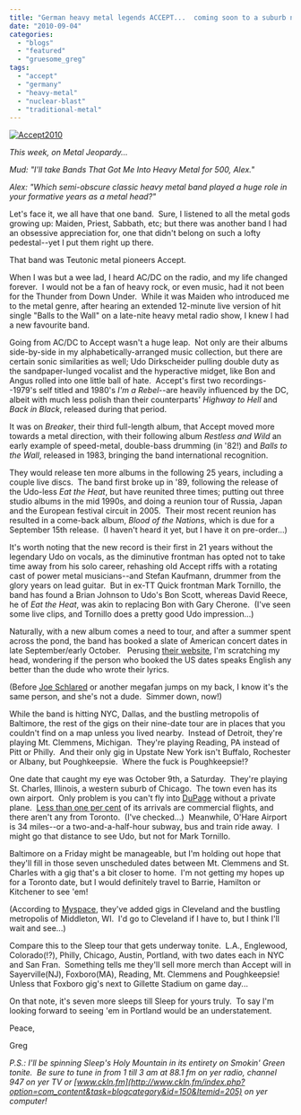 ```yaml
---
title: "German heavy metal legends ACCEPT...  coming soon to a suburb near you!"
date: "2010-09-04"
categories: 
  - "blogs"
  - "featured"
  - "gruesome_greg"
tags: 
  - "accept"
  - "germany"
  - "heavy-metal"
  - "nuclear-blast"
  - "traditional-metal"
---
```


[![](http://www.hellbound.ca/wp-content/uploads/2010/09/Accept2010.jpg "Accept2010")](http://www.hellbound.ca/wp-content/uploads/2010/09/Accept2010.jpg)

_This week, on Metal Jeopardy..._

_Mud: "I'll take Bands That Got Me Into Heavy Metal for 500, Alex."_

_Alex: "Which semi-obscure classic heavy metal band played a huge role in your formative years as a metal head?"_

Let's face it, we all have that one band.  Sure, I listened to all the metal gods growing up: Maiden, Priest, Sabbath, etc; but there was another band I had an obsessive appreciation for, one that didn't belong on such a lofty pedestal--yet I put them right up there.

That band was Teutonic metal pioneers Accept.

When I was but a wee lad, I heard AC/DC on the radio, and my life changed forever.  I would not be a fan of heavy rock, or even music, had it not been for the Thunder from Down Under.  While it was Maiden who introduced me to the metal genre, after hearing an extended 12-minute live version of hit single "Balls to the Wall" on a late-nite heavy metal radio show, I knew I had a new favourite band.

Going from AC/DC to Accept wasn't a huge leap.  Not only are their albums side-by-side in my alphabetically-arranged music collection, but there are certain sonic similarities as well; Udo Dirkscheider pulling double duty as the sandpaper-lunged vocalist and the hyperactive midget, like Bon and Angus rolled into one little ball of hate.  Accept's first two recordings--1979's self titled and 1980's _I'm a Rebel_\--are heavily influenced by the DC, albeit with much less polish than their counterparts' _Highway to Hell_ and _Back in Black_, released during that period.

It was on _Breaker_, their third full-length album, that Accept moved more towards a metal direction, with their following album _Restless and Wild_ an early example of speed-metal, double-bass drumming (in '82!) and _Balls to the Wall_, released in 1983, bringing the band international recognition.

They would release ten more albums in the following 25 years, including a couple live discs.  The band first broke up in '89, following the release of the Udo-less _Eat the Heat_, but have reunited three times; putting out three studio albums in the mid 1990s, and doing a reunion tour of Russia, Japan and the European festival circuit in 2005.  Their most recent reunion has resulted in a come-back album, _Blood of the Nations_, which is due for a September 15th release.  (I haven't heard it yet, but I have it on pre-order...)

It's worth noting that the new record is their first in 21 years without the legendary Udo on vocals, as the diminutive frontman has opted not to take time away from his solo career, rehashing old Accept riffs with a rotating cast of power metal musicians--and Stefan Kaufmann, drummer from the glory years on lead guitar.  But in ex-TT Quick frontman Mark Tornillo, the band has found a Brian Johnson to Udo's Bon Scott, whereas David Reece, he of _Eat the Heat_, was akin to replacing Bon with Gary Cherone.  (I've seen some live clips, and Tornillo does a pretty good Udo impression...)

Naturally, with a new album comes a need to tour, and after a summer spent across the pond, the band has booked a slate of American concert dates in late September/early October.   Perusing [their website](http://www.acceptworldwide.com/5-0-TOUR.html), I'm scratching my head, wondering if the person who booked the US dates speaks English any better than the dude who wrote their lyrics.

(Before [Joe Schlared](http://www.bravewords.com/news/67723) or another megafan jumps on my back, I know it's the same person, and she's not a dude.  Simmer down, now!)

While the band is hitting NYC, Dallas, and the bustling metropolis of Baltimore, the rest of the gigs on their nine-date tour are in places that you couldn't find on a map unless you lived nearby.  Instead of Detroit, they're playing Mt. Clemmens, Michigan.  They're playing Reading, PA instead of Pitt or Philly.  And their only gig in Upstate New York isn't Buffalo, Rochester or Albany, but Poughkeepsie.  Where the fuck is Poughkeepsie!?

One date that caught my eye was October 9th, a Saturday.  They're playing St. Charles, Illinois, a western suburb of Chicago.  The town even has its own airport.  Only problem is you can't fly into [DuPage](http://www.dupageairport.com/) without a private plane.  [Less than one per cent](http://en.wikipedia.org/wiki/DuPage_Airport#Facilities_and_aircraft) of its arrivals are commercial flights, and there aren't any from Toronto.  (I've checked...)  Meanwhile, O'Hare Airport is 34 miles--or a two-and-a-half-hour subway, bus and train ride away.  I might go that distance to see Udo, but not for Mark Tornillo.

Baltimore on a Friday might be manageable, but I'm holding out hope that they'll fill in those seven unscheduled dates between Mt. Clemmens and St. Charles with a gig that's a bit closer to home.  I'm not getting my hopes up for a Toronto date, but I would definitely travel to Barrie, Hamilton or Kitchener to see 'em!

(According to [Myspace](http://www.myspace.com/accepttheband), they've added gigs in Cleveland and the bustling metropolis of Middleton, WI.  I'd go to Cleveland if I have to, but I think I'll wait and see...)

Compare this to the Sleep tour that gets underway tonite.  L.A., Englewood, Colorado(!?), Philly, Chicago, Austin, Portland, with two dates each in NYC and San Fran.  Something tells me they'll sell more merch than Accept will in Sayerville(NJ), Foxboro(MA), Reading, Mt. Clemmens and Poughkeepsie!  Unless that Foxboro gig's next to Gillette Stadium on game day...

On that note, it's seven more sleeps till Sleep for yours truly.  To say I'm looking forward to seeing 'em in Portland would be an understatement.

Peace,

Greg

_P.S.: I'll be spinning Sleep's Holy Mountain in its entirety on Smokin' Green tonite.  Be sure to tune in from 1 till 3 am at 88.1 fm on yer radio, channel 947 on yer TV or [www.ckln.fm](http://www.ckln.fm/index.php?option=com_content&task=blogcategory&id=150&Itemid=205) on yer computer!_
